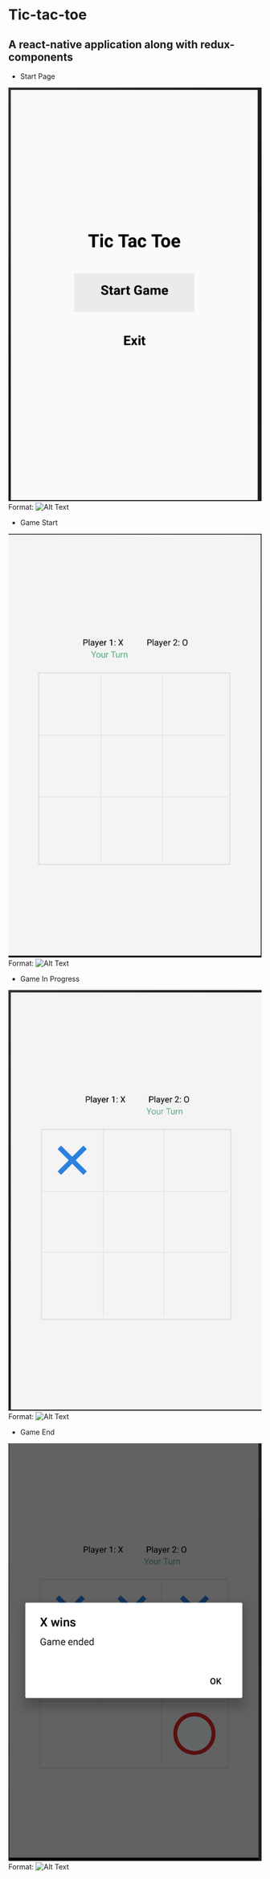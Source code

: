 # Tic-tac-toe

## A react-native application along with redux-components

* Start Page

![GitHub Logo](/images/page-1.png)
Format: ![Alt Text](url)

* Game Start

![GitHub Logo](/images/page-2.png)
Format: ![Alt Text](url)

* Game In Progress

![GitHub Logo](/images/page-3.png)
Format: ![Alt Text](url)

* Game End

![GitHub Logo](/images/page-4.png)
Format: ![Alt Text](url)

